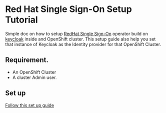 # Red Hat Single Sign-On Setup Tutorial
Simple doc on how to setup [RedHat Single Sign-On](https://access.redhat.com/products/red-hat-single-sign-on/) operator  build on [keycloak](https://www.keycloak.org/) inside and OpenShift cluster. This setup guide also help you set that instance of Keycloak as the Identity provider for that OpenShift Cluster.

## Requirement.
* An OpenShift Cluster
* A cluster Admin user.

## Set up

[Follow this set up guide](doc/rh-sso.md)


